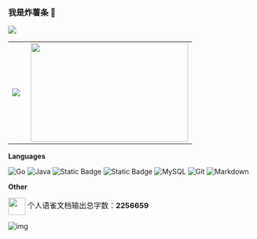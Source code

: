  
  
### 我是炸薯条 👋

![](https://github-profile-summary-cards.vercel.app/api/cards/profile-details?username=zhashut&theme=github&count_private=true)

<table>
<tr>
 <td>
 <img align="left" src="https://github-profile-summary-cards.vercel.app/api/cards/stats?username=zhashut&theme=github" />
  </td>
  
 <td>
  <img align="right" height=200px width=320px src="https://github-readme-stats.vercel.app/api/top-langs/?username=zhashut&layout=compact&langs_count=8" />
 </td>
</tr>
</table>

**Languages**

![Go](https://img.shields.io/badge/-Golang-blue?&logo=Go&logoColor=fff)
![Java](https://img.shields.io/badge/-Java%20-orange)
![Static Badge](https://img.shields.io/badge/Vue-%09%233CB371?style=flat)
![Static Badge](https://img.shields.io/badge/Typescript-%233178C6?style=flat)
![MySQL](https://img.shields.io/badge/-MySQL-white?&logo=MySQL)
![Git](https://img.shields.io/badge/-Git-lightgrey)
![Markdown](https://img.shields.io/badge/-Markdown-black?&logo=Markdown)


**Other**

<p>
  <img src="https://mdn.alipayobjects.com/huamei_0prmtq/afts/img/A*sHlLTI41kIoAAAAAAAAAAAAADvuFAQ/original" style="width:35px; height:auto;vertical-align:middle;">
  <span style="font-size:15px;">个人语雀文档输出总字数：<strong>2256659</strong></span>
</p>

![img](https://wakatime.com/badge/user/e514e7b2-e473-48a7-b52e-9c51adb865dc.svg)
